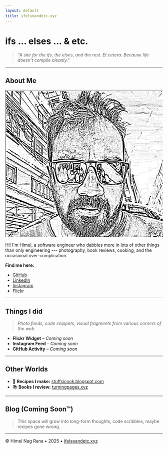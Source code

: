 ```yaml
---
layout: default
title: ifelseandetc.xyz
---
```


# ifs ... elses ... & etc.

> _"A site for the ifs, the elses, and the rest. Et cetera. Because life doesn’t compile cleanly."_

---

## About Me

![Sketch Avatar](assets/images/avatar.jpg)

Hi! I'm Himel, a software engineer who dabbles more in lots of other things than only engineering --- photography, book reviews, cooking, and the occasional over-complication.

**Find me here:**

- [GitHub](https://github.com/himelnagrana)
- [LinkedIn](https://linkedin.com/in/hnrana)
- [Instagram](https://instagram.com/nagbaba)
- [Flickr](https://flickr.com/_nagbaba)

---

## Things I did

> _Photo feeds, code snippets, visual fragments from various corners of the web._

- **Flickr Widget** – _Coming soon_
- **Instagram Feed** – _Coming soon_
- **GitHub Activity** – _Coming soon_

---

## Other Worlds

- 🍳 **Recipes I make:** [stuffsicook.blogspot.com](https://stuffsicook.blogspot.com)  
- 📚 **Books I review:** [turningpages.xyz](https://turningpages.xyz)

---

## Blog (Coming Soon™)

> This space will grow into long-form thoughts, code scribbles, maybe recipes gone wrong.

---

© Himel Nag Rana • 2025 • [ifelseandetc.xyz](https://ifelseandetc.xyz)
